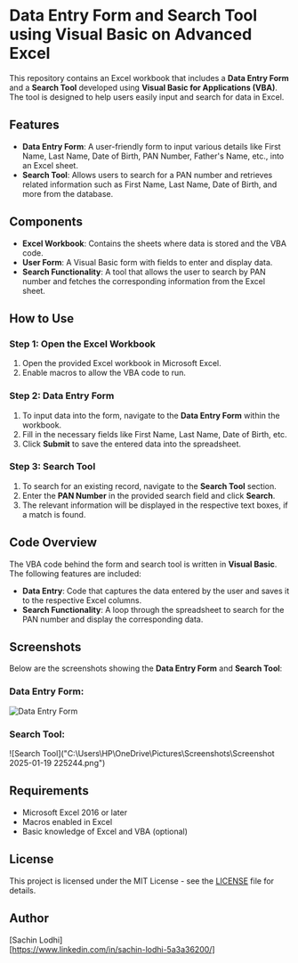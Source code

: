 # Data Entry Form and Search Tool using Visual Basic on Advanced Excel

This repository contains an Excel workbook that includes a **Data Entry Form** and a **Search Tool** developed using **Visual Basic for Applications (VBA)**. The tool is designed to help users easily input and search for data in Excel.

## Features

- **Data Entry Form**: A user-friendly form to input various details like First Name, Last Name, Date of Birth, PAN Number, Father's Name, etc., into an Excel sheet.
- **Search Tool**: Allows users to search for a PAN number and retrieves related information such as First Name, Last Name, Date of Birth, and more from the database.

## Components

- **Excel Workbook**: Contains the sheets where data is stored and the VBA code.
- **User Form**: A Visual Basic form with fields to enter and display data.
- **Search Functionality**: A tool that allows the user to search by PAN number and fetches the corresponding information from the Excel sheet.

## How to Use

### Step 1: Open the Excel Workbook
1. Open the provided Excel workbook in Microsoft Excel.
2. Enable macros to allow the VBA code to run.

### Step 2: Data Entry Form
1. To input data into the form, navigate to the **Data Entry Form** within the workbook.
2. Fill in the necessary fields like First Name, Last Name, Date of Birth, etc.
3. Click **Submit** to save the entered data into the spreadsheet.

### Step 3: Search Tool
1. To search for an existing record, navigate to the **Search Tool** section.
2. Enter the **PAN Number** in the provided search field and click **Search**.
3. The relevant information will be displayed in the respective text boxes, if a match is found.

## Code Overview

The VBA code behind the form and search tool is written in **Visual Basic**. The following features are included:
- **Data Entry**: Code that captures the data entered by the user and saves it to the respective Excel columns.
- **Search Functionality**: A loop through the spreadsheet to search for the PAN number and display the corresponding data.

## Screenshots

Below are the screenshots showing the **Data Entry Form** and **Search Tool**:

### Data Entry Form:
<img src="file:///C:/Users/HP/OneDrive/Pictures/Screenshots/Screenshot%202025-01-19%20225319.png" alt="Data Entry Form">


### Search Tool:
![Search Tool]("C:\Users\HP\OneDrive\Pictures\Screenshots\Screenshot 2025-01-19 225244.png")

## Requirements

- Microsoft Excel 2016 or later
- Macros enabled in Excel
- Basic knowledge of Excel and VBA (optional)

## License

This project is licensed under the MIT License - see the [LICENSE](LICENSE) file for details.

## Author

[Sachin Lodhi]  
[https://www.linkedin.com/in/sachin-lodhi-5a3a36200/]  


